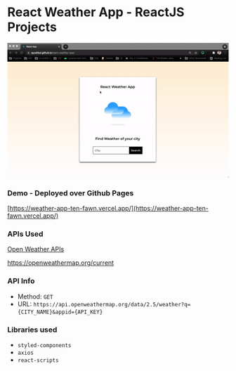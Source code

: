 # React Weather App - ReactJS Projects

![](weather.gif)

### Demo - Deployed over Github Pages 
[https://weather-app-ten-fawn.vercel.app/](https://weather-app-ten-fawn.vercel.app/)

### APIs Used
[Open Weather APIs](https://openweathermap.org/)

https://openweathermap.org/current

### API Info
* Method: `GET`
* URL: `https://api.openweathermap.org/data/2.5/weather?q={CITY_NAME}&appid={API_KEY}`

### Libraries used
* `styled-components`
* `axios`
* `react-scripts`
